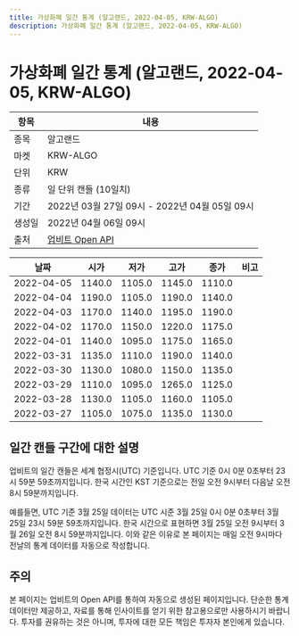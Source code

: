 ```yaml
---
title: 가상화폐 일간 통계 (알고랜드, 2022-04-05, KRW-ALGO)
description: 가상화폐 일간 통계 (알고랜드, 2022-04-05, KRW-ALGO)
---
```



가상화폐 일간 통계 (알고랜드, 2022-04-05, KRW-ALGO)
===

|항목|내용|
|--|--|
|종목|알고랜드|
|마켓|KRW-ALGO|
|단위|KRW|
|종류|일 단위 캔들 (10일치)|
|기간|2022년 03월 27일 09시 - 2022년 04월 05일 09시|
|생성일|2022년 04월 06일 09시|
|출처|[업비트 Open API](https://docs.upbit.com)|


|날짜|시가|저가|고가|종가|비고|
|--|--|--|--|--|--|
|2022-04-05|1140.0|1105.0|1145.0|1110.0|    |
|2022-04-04|1190.0|1105.0|1190.0|1140.0|    |
|2022-04-03|1170.0|1140.0|1195.0|1190.0|    |
|2022-04-02|1170.0|1150.0|1220.0|1175.0|    |
|2022-04-01|1140.0|1095.0|1175.0|1165.0|    |
|2022-03-31|1135.0|1110.0|1190.0|1140.0|    |
|2022-03-30|1130.0|1080.0|1150.0|1135.0|    |
|2022-03-29|1110.0|1095.0|1265.0|1125.0|    |
|2022-03-28|1130.0|1105.0|1160.0|1105.0|    |
|2022-03-27|1105.0|1075.0|1135.0|1130.0|    |


일간 캔들 구간에 대한 설명
---


업비트의 일간 캔들은 세계 협정시(UTC) 기준입니다. 
UTC 기준 0시 0분 0초부터 23시 59분 59초까지입니다. 
한국 시간인 KST 기준으로는 전일 오전 9시부터 다음날 오전 8시 59분까지입니다. 


예를들면, UTC 기준 3월 25일 데이터는 UTC 시준 3월 25일 0시 0분 0초부터 3월 25일 23시 59분 59초까지입니다. 
한국 시간으로 표현하면 3월 25일 오전 9시부터 3월 26일 오전 8시 59분까지입니다. 
이와 같은 이유로 본 페이지는 매일 오전 9시마다 전날의 통계 데이터를 자동으로 작성합니다. 


주의
---


본 페이지는 업비트의 Open API를 통하여 자동으로 생성된 페이지입니다. 
단순한 통계 데이터만 제공하고, 자료를 통해 인사이트를 얻기 위한 참고용으로만 사용하시기 바랍니다. 
투자를 권유하는 것은 아니며, 투자에 대한 모든 책임은 투자자 본인에게 있습니다. 
